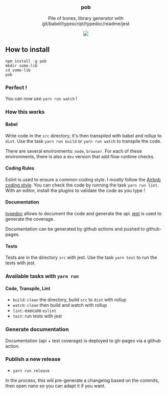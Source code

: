 <h3 align="center">
  pob
</h3>

<p align="center">
  Pile of bones, library generator with git/babel/typescript/typedoc/readme/jest
</p>

<p align="center">
  <a href="https://npmjs.org/package/pob"><img src="https://img.shields.io/npm/v/pob.svg?style=flat-square"></a>
</p>

## How to install

```
npm install -g pob
mkdir some-lib
cd some-lib
pob
```

### Perfect !

You can now use `yarn run watch` !

### How this works

#### Babel

Write code in the `src` directory, it's then transpiled with babel and rollup to `dist`.
Use the task `yarn run build` or `yarn run watch` to transpile the code.

There are several environments: `node`, `browser`.
For each of these environments, there is also a `dev` version that add flow runtime checks.

#### Coding Rules

Eslint is used to ensure a common coding style. I mostly follow the [Airbnb coding style](https://github.com/airbnb/javascript/blob/master/README.md).
You can check the code by running the task `yarn run lint`. With an editor, install the plugins to validate the code as you type !

#### Documentation

[typedoc](https://typedoc.org/) allows to document the code and generate the api.
[jest](https://www.npmjs.com/package/jest) is used to generate the coverage.

Documentation can be generated by github actions and pushed to github-pages.

#### Tests

Tests are in the directory `src` with jest. Use the task `yarn test` to run the tests with jest.

### Available tasks with `yarn run`

#### Code, Transpile, Lint

- `build`: `clean` the directory, build `src` to `dist` with rollup
- `watch`: `clean` then build and watch with rollup
- `lint`: execute `eslint`
- `test`: run tests with jest

### Generate documentation

Documentation (api + test coverage) is deployed to gh-pages via a github action.

### Publish a new release

- `yarn run release`

In the process, this will pre-generate a changelog based on the commits, then open nano so you can adapt it if you want.
